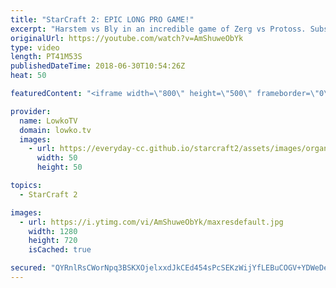 ```yaml
---
title: "StarCraft 2: EPIC LONG PRO GAME!"
excerpt: "Harstem vs Bly in an incredible game of Zerg vs Protoss. Subscribe for more videos: http://lowko.tv/youtube Solar vs INnoVation: https://goo.gl/gVzpyJ  Easily one of my favourite games of high level gameplay. Nearly 40 minutes of Zerg vs Protoss epicness. Lots of mini-games inside the games. Pretty much"
originalUrl: https://youtube.com/watch?v=AmShuweObYk
type: video
length: PT41M53S
publishedDateTime: 2018-06-30T10:54:26Z
heat: 50

featuredContent: "<iframe width=\"800\" height=\"500\" frameborder=\"0\" src=\"https://www.youtube.com/embed/AmShuweObYk\" allow=\"accelerometer; autoplay; encrypted-media; gyroscope; picture-in-picture\" allowfullscreen></iframe>"

provider:
  name: LowkoTV
  domain: lowko.tv
  images:
    - url: https://everyday-cc.github.io/starcraft2/assets/images/organizations/lowko.tv-50x50.jpg
      width: 50
      height: 50

topics:
  - StarCraft 2

images:
  - url: https://i.ytimg.com/vi/AmShuweObYk/maxresdefault.jpg
    width: 1280
    height: 720
    isCached: true

secured: "QYRnlRsCWorNpq3BSKXOjelxxdJkCEd454sPcSEKzWijYfLEBuCOGV+YDWeDeWZzh1tv2UKYpEns6adadIiEPuvF+9wLxCQWDMa9fS/JdZDgbqsRoxXHCUdFJxr43+Py1gKPZH6Z22hrXToojQI2Ukocm8CQOPwReEdlZDAMa4Z05F9ZpgUmL7Zfmc0rL7hBYIRXHrRuqL4U6J2V5JHpTIRP/kYtLZqzTYQvt7FX6EsaYaRcohpGb2IJ11uKJYMqts7R3XSI82wWFK5zezHKI1/LeJZ+63kD3eECP9NjpLdlQIEVgFTAc9l+h067so8qSN4+ursW7xG+Gy1Exbde+EZxmRvk1t8NMvay+dc12kY3PlZLY3I+riLMaty3gpGdt2+/nHzcYyyXotI1Gxh8Mx5ex1PjheoldZkQjKBR65UTVX5VUrLCn/ZQjhbPN9XR;hem5EFgGnyWRJEMzs4vk4w=="
---
```


